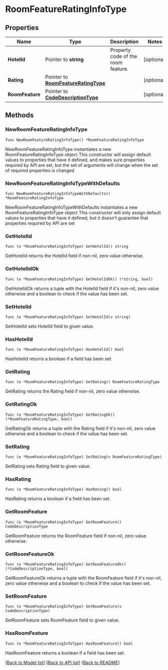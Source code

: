 # RoomFeatureRatingInfoType

## Properties

Name | Type | Description | Notes
------------ | ------------- | ------------- | -------------
**HotelId** | Pointer to **string** | Property code of the room feature. | [optional] 
**Rating** | Pointer to [**RoomFeatureRatingType**](RoomFeatureRatingType.md) |  | [optional] 
**RoomFeature** | Pointer to [**CodeDescriptionType**](CodeDescriptionType.md) |  | [optional] 

## Methods

### NewRoomFeatureRatingInfoType

`func NewRoomFeatureRatingInfoType() *RoomFeatureRatingInfoType`

NewRoomFeatureRatingInfoType instantiates a new RoomFeatureRatingInfoType object
This constructor will assign default values to properties that have it defined,
and makes sure properties required by API are set, but the set of arguments
will change when the set of required properties is changed

### NewRoomFeatureRatingInfoTypeWithDefaults

`func NewRoomFeatureRatingInfoTypeWithDefaults() *RoomFeatureRatingInfoType`

NewRoomFeatureRatingInfoTypeWithDefaults instantiates a new RoomFeatureRatingInfoType object
This constructor will only assign default values to properties that have it defined,
but it doesn't guarantee that properties required by API are set

### GetHotelId

`func (o *RoomFeatureRatingInfoType) GetHotelId() string`

GetHotelId returns the HotelId field if non-nil, zero value otherwise.

### GetHotelIdOk

`func (o *RoomFeatureRatingInfoType) GetHotelIdOk() (*string, bool)`

GetHotelIdOk returns a tuple with the HotelId field if it's non-nil, zero value otherwise
and a boolean to check if the value has been set.

### SetHotelId

`func (o *RoomFeatureRatingInfoType) SetHotelId(v string)`

SetHotelId sets HotelId field to given value.

### HasHotelId

`func (o *RoomFeatureRatingInfoType) HasHotelId() bool`

HasHotelId returns a boolean if a field has been set.

### GetRating

`func (o *RoomFeatureRatingInfoType) GetRating() RoomFeatureRatingType`

GetRating returns the Rating field if non-nil, zero value otherwise.

### GetRatingOk

`func (o *RoomFeatureRatingInfoType) GetRatingOk() (*RoomFeatureRatingType, bool)`

GetRatingOk returns a tuple with the Rating field if it's non-nil, zero value otherwise
and a boolean to check if the value has been set.

### SetRating

`func (o *RoomFeatureRatingInfoType) SetRating(v RoomFeatureRatingType)`

SetRating sets Rating field to given value.

### HasRating

`func (o *RoomFeatureRatingInfoType) HasRating() bool`

HasRating returns a boolean if a field has been set.

### GetRoomFeature

`func (o *RoomFeatureRatingInfoType) GetRoomFeature() CodeDescriptionType`

GetRoomFeature returns the RoomFeature field if non-nil, zero value otherwise.

### GetRoomFeatureOk

`func (o *RoomFeatureRatingInfoType) GetRoomFeatureOk() (*CodeDescriptionType, bool)`

GetRoomFeatureOk returns a tuple with the RoomFeature field if it's non-nil, zero value otherwise
and a boolean to check if the value has been set.

### SetRoomFeature

`func (o *RoomFeatureRatingInfoType) SetRoomFeature(v CodeDescriptionType)`

SetRoomFeature sets RoomFeature field to given value.

### HasRoomFeature

`func (o *RoomFeatureRatingInfoType) HasRoomFeature() bool`

HasRoomFeature returns a boolean if a field has been set.


[[Back to Model list]](../README.md#documentation-for-models) [[Back to API list]](../README.md#documentation-for-api-endpoints) [[Back to README]](../README.md)



